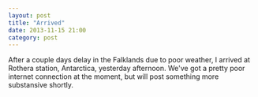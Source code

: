 ```yaml
---
layout: post
title: "Arrived"
date: 2013-11-15 21:00
category: post
---
```


After a couple days delay in the Falklands due to poor weather, I arrived at Rothera station, Antarctica, yesterday afternoon. We've got a pretty poor internet connection at the moment, but will post something more substansive shortly.